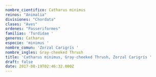 ```yaml
---
nombre_cientifico: Catharus minimus
reinos: "Animalia"
divisiones: "Chordata"
clases: "Aves"
ordenes: "Passeriformes"
familias: 'Turdidae '
generos: Catharus
especie: 'minimus '
nombre_comun: 'Zorzal Carigrís '
nombre_ingles: Gray-cheeked Thrush
title: 'Catharus minimus, Gray-cheeked Thrush, Zorzal Carigrís '
draft: false
date: 2017-08-19T02:46:32.000Z
---
```


